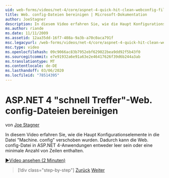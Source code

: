 ```yaml
---
uid: web-forms/videos/net-4/core/aspnet-4-quick-hit-clean-webconfig-files
title: Web. config-Dateien bereinigen | Microsoft-Dokumentation
author: JoeStagner
description: In diesem Video erfahren Sie, wie die Haupt Konfigurationselemente in die Datei "Machine. config" verschoben wurden. Dies ermöglicht die Datei "Web. config" in ASP.NET 4 Appl...
ms.author: riande
ms.date: 11/11/2009
ms.assetid: 12aa35dd-16f7-408a-9a3b-a70c0aca791f
msc.legacyurl: /web-forms/videos/net-4/core/aspnet-4-quick-hit-clean-webconfig-files
msc.type: video
ms.openlocfilehash: 09c9066ac83b7952ebf629022bea9dd92f5b43f0
ms.sourcegitcommit: e7e91932a6e91a63e2e46417626f39d6b244a3ab
ms.translationtype: MT
ms.contentlocale: de-DE
ms.lasthandoff: 03/06/2020
ms.locfileid: "78514395"
---
```

# <a name="aspnet-4-quick-hit---clean-webconfig-files"></a>ASP.NET 4 "schnell Treffer"-Web. config-Dateien bereinigen

von [Joe Stagner](https://github.com/JoeStagner)

In diesem Video erfahren Sie, wie die Haupt Konfigurationselemente in die Datei "Machine. config" verschoben wurden. Dadurch kann die Web. config-Datei in ASP.NET 4-Anwendungen entweder leer sein oder eine minimale Anzahl von Zeilen enthalten.

[&#9654;Video ansehen (2 Minuten)](https://channel9.msdn.com/Blogs/ASP-NET-Site-Videos/aspnet-4-quick-hit-clean-webconfig-files)

> [!div class="step-by-step"]
> [Zurück](aspnet-4-quick-hit-auto-start.md)
> [Weiter](aspnet-4-quick-hit-predictable-client-ids.md)
